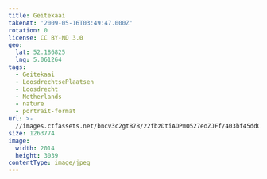 ```yaml
---
title: Geitekaai
takenAt: '2009-05-16T03:49:47.000Z'
rotation: 0
license: CC BY-ND 3.0
geo:
  lat: 52.186825
  lng: 5.061264
tags:
  - Geitekaai
  - LoosdrechtsePlaatsen
  - Loosdrecht
  - Netherlands
  - nature
  - portrait-format
url: >-
  //images.ctfassets.net/bncv3c2gt878/22fbzDtiAOPmO527eoZJFf/403bf45dd02c3d3e0d8ada2828598917/geitekaai_4343164061_o
size: 1263774
image:
  width: 2014
  height: 3039
contentType: image/jpeg
---
```


